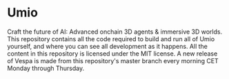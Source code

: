 # Umio
Craft the future of AI: Advanced onchain 3D agents  &amp; immersive 3D worlds. 
This repository contains all the code required to build and run all of Umio yourself, and where you can see all development as it happens. All the content in this repository is licensed under the MIT license.
A new release of Vespa is made from this repository's master branch every morning CET Monday through Thursday.
